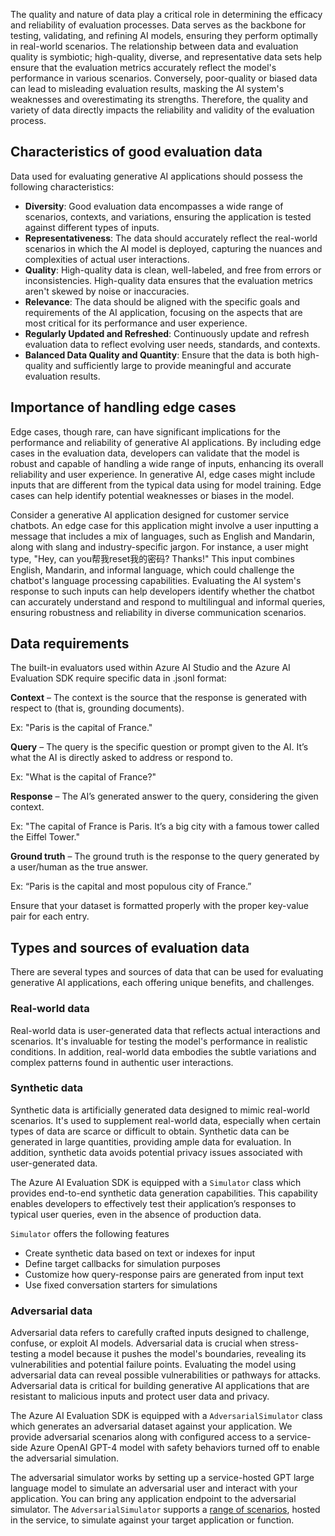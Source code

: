 The quality and nature of data play a critical role in determining the efficacy and reliability of evaluation processes. Data serves as the backbone for testing, validating, and refining AI models, ensuring they perform optimally in real-world scenarios. The relationship between data and evaluation quality is symbiotic; high-quality, diverse, and representative data sets help ensure that the evaluation metrics accurately reflect the model's performance in various scenarios. Conversely, poor-quality or biased data can lead to misleading evaluation results, masking the AI system's weaknesses and overestimating its strengths. Therefore, the quality and variety of data directly impacts the reliability and validity of the evaluation process.

## Characteristics of good evaluation data

Data used for evaluating generative AI applications should possess the following characteristics:

- **Diversity**: Good evaluation data encompasses a wide range of scenarios, contexts, and variations, ensuring the application is tested against different types of inputs.
- **Representativeness**: The data should accurately reflect the real-world scenarios in which the AI model is deployed, capturing the nuances and complexities of actual user interactions.
- **Quality**: High-quality data is clean, well-labeled, and free from errors or inconsistencies. High-quality data ensures that the evaluation metrics aren't skewed by noise or inaccuracies.
- **Relevance**: The data should be aligned with the specific goals and requirements of the AI application, focusing on the aspects that are most critical for its performance and user experience.
- **Regularly Updated and Refreshed**: Continuously update and refresh evaluation data to reflect evolving user needs, standards, and contexts.
- **Balanced Data Quality and Quantity**: Ensure that the data is both high-quality and sufficiently large to provide meaningful and accurate evaluation results.

## Importance of handling edge cases

Edge cases, though rare, can have significant implications for the performance and reliability of generative AI applications. By including edge cases in the evaluation data, developers can validate that the model is robust and capable of handling a wide range of inputs, enhancing its overall reliability and user experience. In generative AI, edge cases might include inputs that are different from the typical data using for model training. Edge cases can help identify potential weaknesses or biases in the model.

Consider a generative AI application designed for customer service chatbots. An edge case for this application might involve a user inputting a message that includes a mix of languages, such as English and Mandarin, along with slang and industry-specific jargon. For instance, a user might type, "Hey, can you帮我reset我的密码? Thanks!" This input combines English, Mandarin, and informal language, which could challenge the chatbot's language processing capabilities. Evaluating the AI system's response to such inputs can help developers identify whether the chatbot can accurately understand and respond to multilingual and informal queries, ensuring robustness and reliability in diverse communication scenarios.

## Data requirements

The built-in evaluators used within Azure AI Studio and the Azure AI Evaluation SDK require specific data in .jsonl format:

**Context** – The context is the source that the response is generated with respect to (that is, grounding documents).

Ex: "Paris is the capital of France."

**Query** – The query is the specific question or prompt given to the AI. It’s what the AI is directly asked to address or respond to.

Ex: "What is the capital of France?"

**Response** – The AI’s generated answer to the query, considering the given context.

Ex: "The capital of France is Paris. It’s a big city with a famous tower called the Eiffel Tower."

**Ground truth** – The ground truth is the response to the query generated by a user/human as the true answer.

Ex: “Paris is the capital and most populous city of France.”

Ensure that your dataset is formatted properly with the proper key-value pair for each entry.

## Types and sources of evaluation data

There are several types and sources of data that can be used for evaluating generative AI applications, each offering unique benefits, and challenges.

### Real-world data

Real-world data is user-generated data that reflects actual interactions and scenarios. It's invaluable for testing the model's performance in realistic conditions. In addition, real-world data embodies the subtle variations and complex patterns found in authentic user interactions.

### Synthetic data

Synthetic data is artificially generated data designed to mimic real-world scenarios. It's used to supplement real-world data, especially when certain types of data are scarce or difficult to obtain. Synthetic data can be generated in large quantities, providing ample data for evaluation. In addition, synthetic data avoids potential privacy issues associated with user-generated data.

The Azure AI Evaluation SDK is equipped with a `Simulator` class which provides end-to-end synthetic data generation capabilities. This capability enables developers to effectively test their application’s responses to typical user queries, even in the absence of production data.

`Simulator` offers the following features

- Create synthetic data based on text or indexes for input
- Define target callbacks for simulation purposes
- Customize how query-response pairs are generated from input text
- Use fixed conversation starters for simulations

### Adversarial data

Adversarial data refers to carefully crafted inputs designed to challenge, confuse, or exploit AI models. Adversarial data is crucial when stress-testing a model because it pushes the model's boundaries, revealing its vulnerabilities and potential failure points. Evaluating the model using adversarial data can reveal possible vulnerabilities or pathways for attacks. Adversarial data is critical for building generative AI applications that are resistant to malicious inputs and protect user data and privacy.

The Azure AI Evaluation SDK is equipped with a `AdversarialSimulator` class which generates an adversarial dataset against your application. We provide adversarial scenarios along with configured access to a service-side Azure OpenAI GPT-4 model with safety behaviors turned off to enable the adversarial simulation.

The adversarial simulator works by setting up a service-hosted GPT large language model to simulate an adversarial user and interact with your application. You can bring any application endpoint to the adversarial simulator. The `AdversarialSimulator` supports a [range of scenarios](/azure/ai-studio/how-to/develop/simulator-interaction-data#supported-simulation-scenarios), hosted in the service, to simulate against your target application or function.
